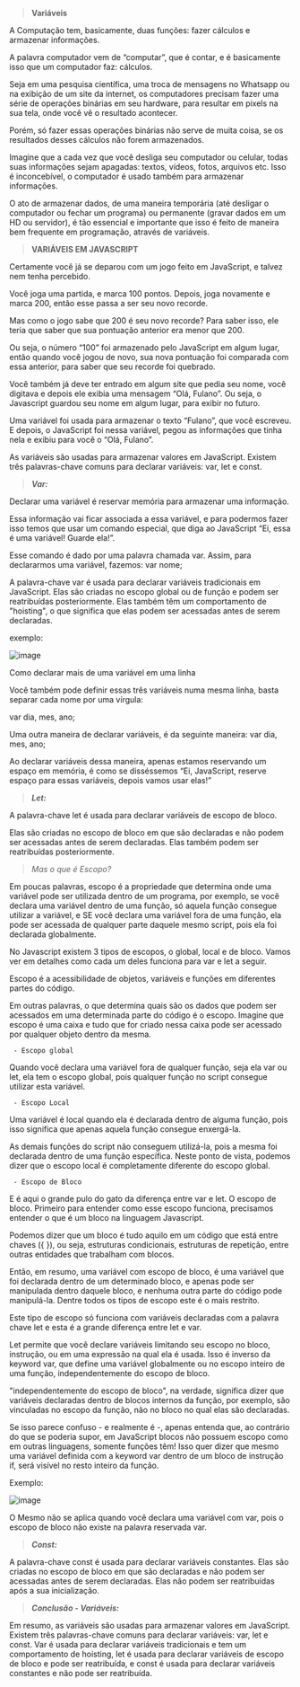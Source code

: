 > **Variáveis**

A Computação tem, basicamente, duas funções: fazer cálculos e armazenar informações.

A palavra computador vem de “computar”, que é contar, e é basicamente isso que um computador faz: cálculos.

Seja em uma pesquisa científica, uma troca de mensagens no Whatsapp ou na exibição de um site da internet, os computadores precisam fazer uma série de operações binárias em seu hardware, para resultar em pixels na sua tela, onde você vê o resultado acontecer.

Porém, só fazer essas operações binárias não serve de muita coisa, se os resultados desses cálculos não forem armazenados.

Imagine que a cada vez que você desliga seu computador ou celular, todas suas informações sejam apagadas: textos, vídeos, fotos, arquivos etc. Isso é inconcebível, o computador é usado também para armazenar informações.

O ato de armazenar dados, de uma maneira temporária (até desligar o computador ou fechar um programa) ou permanente (gravar dados em um HD ou servidor), é tão essencial e importante que isso é feito de maneira bem frequente em programação, através de variáveis.

> **VARIÁVEIS EM JAVASCRIPT**


Certamente você já se deparou com um jogo feito em JavaScript, e talvez nem tenha percebido.

Você joga uma partida, e marca 100 pontos. Depois, joga novamente e marca 200, então esse passa a ser seu novo recorde.

Mas como o jogo sabe que 200 é seu novo recorde? Para saber isso, ele teria que saber que sua pontuação anterior era menor que 200.

Ou seja, o número “100” foi armazenado pelo JavaScript em algum lugar, então quando você jogou de novo, sua nova pontuação foi comparada com essa anterior, para saber que seu recorde foi quebrado.

Você também já deve ter entrado em algum site que pedia seu nome, você digitava e depois ele exibia uma mensagem “Olá, Fulano”. Ou seja, o Javascript guardou seu nome em algum lugar, para exibir no futuro.

Uma variável foi usada para armazenar o texto “Fulano”, que você escreveu. E depois, o JavaScript foi nessa variável, pegou as informações que tinha nela e exibiu para você o “Olá, Fulano”.

As variáveis são usadas para armazenar valores em JavaScript. Existem três palavras-chave comuns para declarar variáveis: var, let e const.


> _**Var:**_

Declarar uma variável é reservar memória para armazenar uma informação.

Essa informação vai ficar associada a essa variável, e para podermos fazer isso temos que usar um comando especial, que diga ao JavaScript “Ei, essa é uma variável! Guarde ela!”.

Esse comando é dado por uma palavra chamada var. Assim, para declararmos uma variável, fazemos: var nome;

A palavra-chave var é usada para declarar variáveis tradicionais em JavaScript. Elas são criadas no escopo global ou de função e podem ser reatribuídas posteriormente. Elas também têm um comportamento de "hoisting", o que significa que elas podem ser acessadas antes de serem declaradas.

exemplo:

![image](https://user-images.githubusercontent.com/86801366/219828165-5bea97b1-72f8-4495-b6e8-4f36dddc5ea6.png)


Como declarar mais de uma variável em uma linha

Você também pode definir essas três variáveis numa mesma linha, basta separar cada nome por uma vírgula:

var dia, mes, ano;

Uma outra maneira de declarar variáveis, é da seguinte maneira:
var dia,      mes,      ano;

Ao declarar variáveis dessa maneira, apenas estamos reservando um espaço em memória, é como se disséssemos “Ei, JavaScript, reserve espaço para essas variáveis, depois vamos usar elas!”

> _**Let:**_

A palavra-chave let é usada para declarar variáveis de escopo de bloco. 

Elas são criadas no escopo de bloco em que são declaradas e não podem ser acessadas antes de serem declaradas. Elas também podem ser reatribuídas posteriormente.

> _Mas o que é Escopo?_

Em poucas palavras, escopo é a propriedade que determina onde uma variável pode ser utilizada dentro de um programa, por exemplo, se você declara uma variável dentro de uma função, só aquela função consegue utilizar a variável, e SE você declara uma variável fora de uma função, ela pode ser acessada de qualquer parte daquele mesmo script, pois ela foi declarada globalmente. 

No Javascript existem 3 tipos de escopos, o global, local e de bloco. Vamos ver em detalhes como cada um deles funciona para var e let a seguir.

Escopo é a acessibilidade de objetos, variáveis e funções em diferentes partes do código.

Em outras palavras, o que determina quais são os dados que podem ser acessados em uma determinada parte do código é o escopo. Imagine que escopo é uma caixa e tudo que for criado nessa caixa pode ser acessado por qualquer objeto dentro da mesma.

     - Escopo global

Quando você declara uma variável fora de qualquer função, seja ela var ou let, ela tem o escopo global, pois qualquer função no script consegue utilizar esta variável.

     - Escopo Local

Uma variável é local quando ela é declarada dentro de alguma função, pois isso significa que apenas aquela função consegue enxergá-la. 

As demais funções do script não conseguem utilizá-la, pois a mesma foi declarada dentro de uma função específica. Neste ponto de vista, podemos dizer que o escopo local é completamente diferente do escopo global. 

     - Escopo de Bloco

E é aqui o grande pulo do gato da diferença entre var e let. O escopo de bloco. Primeiro para entender como esse escopo funciona, precisamos entender o que é um bloco na linguagem Javascript.

Podemos dizer que um bloco é tudo aquilo em um código que está entre chaves ({ }), ou seja, estruturas condicionais, estruturas de repetição, entre outras entidades que trabalham com blocos. 

Então, em resumo, uma variável com escopo de bloco, é uma variável que foi declarada dentro de um determinado bloco, e apenas pode ser manipulada dentro daquele bloco, e nenhuma outra parte do código pode manipulá-la. Dentre todos os tipos de escopo este é o mais restrito.

Este tipo de escopo só funciona com variáveis declaradas com a palavra chave let e esta é a grande diferença entre let e var.

Let permite que você declare variáveis limitando seu escopo no bloco, instrução, ou em uma expressão na qual ela é usada. Isso é inverso da keyword var, que define uma variável globalmente ou no escopo inteiro de uma função, independentemente do escopo de bloco.

"independentemente do escopo de bloco", na verdade, significa dizer que variáveis declaradas dentro de blocos internos da função, por exemplo, são vinculadas no escopo da função, não no bloco no qual elas são declaradas. 

Se isso parece confuso - e realmente é -, apenas entenda que, ao contrário do que se poderia supor, em JavaScript blocos não possuem escopo como em outras linguagens, somente funções têm! Isso quer dizer que mesmo uma variável definida com a keyword var dentro de um bloco de instrução if, será visível no resto inteiro da função.

Exemplo:

![image](https://user-images.githubusercontent.com/86801366/219828181-4f04fe44-cd87-4464-ac65-0152d4c79760.png)

O Mesmo não se aplica quando você declara uma variável com var, pois o escopo de bloco não existe na palavra reservada var. 

> _**Const:**_

A palavra-chave const é usada para declarar variáveis constantes. Elas são criadas no escopo de bloco em que são declaradas e não podem ser acessadas antes de serem declaradas. Elas não podem ser reatribuídas após a sua inicialização.

> _**Conclusão - Variáveis:**_

Em resumo, as variáveis são usadas para armazenar valores em JavaScript. 
Existem três palavras-chave comuns para declarar variáveis: var, let e const. Var é usada para declarar variáveis tradicionais e tem um comportamento de hoisting, let é usada para declarar variáveis de escopo de bloco e pode ser reatribuída, e const é usada para declarar variáveis constantes e não pode ser reatribuída.
